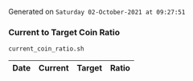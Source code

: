Generated on `Saturday 02-October-2021 at 09:27:51`

### Current to Target Coin Ratio
`current_coin_ratio.sh`

Date|Current|Target|Ratio
---|---|---|---
